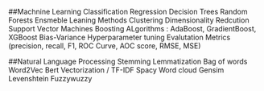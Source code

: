 ##Machnine Learning
Classification
Regression
Decision Trees
Random Forests
Ensmeble Leaning Methods
Clustering
Dimensionality Redcution
Support Vector Machines
Boosting ALgorithms : AdaBoost, GradientBoost, XGBoost
Bias-Variance
Hyperparameter tuning
Evalutation Metrics (precision, recall, F1, ROC Curve, AOC score, RMSE, MSE)

##Natural Language Processing
Stemming
Lemmatization
Bag of words
Word2Vec
Bert
Vectorization / TF-IDF
Spacy
Word cloud
Gensim
Levenshtein
Fuzzywuzzy
